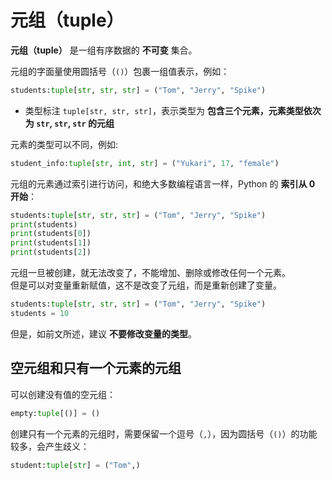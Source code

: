 # 元组（tuple）

**元组（tuple）** 是一组有序数据的 **不可变** 集合。

元组的字面量使用圆括号（`()`）包裹一组值表示，例如：  

```python
students:tuple[str, str, str] = ("Tom", "Jerry", "Spike")
```

* 类型标注 `tuple[str, str, str]`，表示类型为 **包含三个元素，元素类型依次为 `str`, `str`, `str` 的元组**

元素的类型可以不同，例如:  

```python
student_info:tuple[str, int, str] = ("Yukari", 17, "female")
```

元组的元素通过索引进行访问，和绝大多数编程语言一样，Python 的 **索引从 0 开始**：

```python shift
students:tuple[str, str, str] = ("Tom", "Jerry", "Spike")
print(students)
print(students[0])
print(students[1])
print(students[2])
```

元组一旦被创建，就无法改变了，不能增加、删除或修改任何一个元素。  
但是可以对变量重新赋值，这不是改变了元组，而是重新创建了变量。

```python
students:tuple[str, str, str] = ("Tom", "Jerry", "Spike")
students = 10
```

但是，如前文所述，建议 **不要修改变量的类型**。

## 空元组和只有一个元素的元组

可以创建没有值的空元组：  

```python
empty:tuple[()] = ()
```

创建只有一个元素的元组时，需要保留一个逗号（`,`），因为圆括号（`()`）的功能较多，会产生歧义：  

```python
student:tuple[str] = ("Tom",)
```
